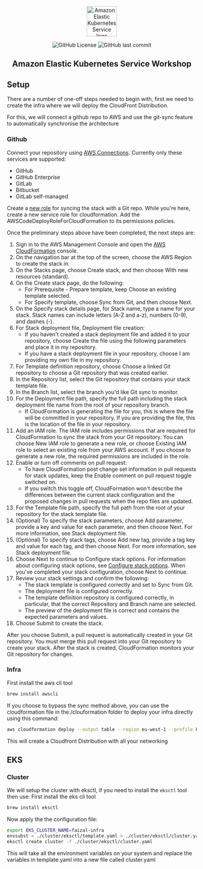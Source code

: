 <div align="center">
  <a href="https://github.com/iller7/faizal-aws" target="_blank" rel="noopener noreferrer">
    <picture>
      <img width="80" src="docs/images/eks.png" alt="Amazon Elastic Kubernetes Service logo" />
    </picture>
  </a>

  <div align="center">

![GitHub License](https://img.shields.io/github/license/iller7/faizal-aws)
![GitHub last commit](https://img.shields.io/github/last-commit/iller7/faizal-aws)

  </div>
  <h2>Amazon Elastic Kubernetes Service Workshop</h2>
</div>

## Setup

There are a number of one-off steps needed to begin with, first we need to create the infra where we will deploy the CloudFront Distribution.

For this, we will connect a github repo to AWS and use the git-sync feature to automatically synchronise the architecture

### Github

Connect your repository using [AWS Connections](https://eu-west-1.console.aws.amazon.com/codesuite/settings/connections). Currently only these services are supported:
- GitHub
- GitHub Enterprise
- GitLab
- Bitbucket
- GitLab self-managed

Create a [new role](https://docs.aws.amazon.com/AWSCloudFormation/latest/UserGuide/git-sync-prereq.html#git-sync-prereq-iam) for syncing the stack with a Git repo.
While you're here, create a new service role for cloudformation. Add the AWSCodeDeployRoleForCloudFormation to its permissions policies.

Once the preliminary steps above have been completed, the next steps are:

1. Sign in to the AWS Management Console and open the [AWS CloudFormation](https://console.aws.amazon.com/cloudformation) console.
1. On the navigation bar at the top of the screen, choose the AWS Region to create the stack in.
1. On the Stacks page, choose Create stack, and then choose With new resources (standard).
1. On the Create stack page, do the following:
    - For Prerequisite - Prepare template, keep Choose an existing template selected.
    - For Specify template, choose Sync from Git, and then choose Next.
1. On the Specify stack details page, for Stack name, type a name for your stack. Stack names can include letters (A-Z and a-z), numbers (0-9), and dashes (-).
1. For Stack deployment file, Deployment file creation:
    - If you haven't created a stack deployment file and added it to your repository, choose Create the file using the following parameters and place it in my repository.
    - If you have a stack deployment file in your repository, choose I am providing my own file in my repository.
1. For Template definition repository, choose Choose a linked Git repository to choose a Git repository that was created earlier.
1. In the Repository list, select the Git repository that contains your stack template file.
1. In the Branch list, select the branch you'd like Git sync to monitor.
1. For the Deployment file path, specify the full path including the stack deployment file name from the root of your repository branch.
    - If CloudFormation is generating the file for you, this is where the file will be committed in your repository. If you are providing the file, this is the location of the file in your repository.
1. Add an IAM role. The IAM role includes permissions that are required for CloudFormation to sync the stack from your Git repository. You can choose New IAM role to generate a new role, or choose Existing IAM role to select an existing role from your AWS account. If you choose to generate a new role, the required permissions are included in the role.
1. Enable or turn off comments on pull request:
    - To have CloudFormation post change set information in pull requests for stack updates, keep the Enable comment on pull request toggle switched on.
    - If you switch this toggle off, CloudFormation won't describe the differences between the current stack configuration and the proposed changes in pull requests when the repo files are updated.
1. For the Template file path, specify the full path from the root of your repository for the stack template file.
1. (Optional) To specify the stack parameters, choose Add parameter, provide a key and value for each parameter, and then choose Next. For more information, see Stack deployment file.
1. (Optional) To specify stack tags, choose Add new tag, provide a tag key and value for each tag, and then choose Next. For more information, see Stack deployment file.
1. Choose Next to continue to Configure stack options. For information about configuring stack options, see [Configure stack options](https://docs.aws.amazon.com/AWSCloudFormation/latest/UserGuide/cfn-console-create-stack.html#configure-stack-options). When you've completed your stack configuration, choose Next to continue.
1. Review your stack settings and confirm the following:
    - The stack template is configured correctly and set to Sync from Git.
    - The deployment file is configured correctly.
    - The template definition repository is configured correctly, in particular, that the correct Repository and Branch name are selected.
    - The preview of the deployment file is correct and contains the expected parameters and values.
1. Choose Submit to create the stack.

After you choose Submit, a pull request is automatically created in your Git repository. You must merge this pull request into your Git repository to create your stack. After the stack is created, CloudFormation monitors your Git repository for changes.

### Infra

First install the aws cli tool
```sh
brew install awscli
```
If you choose to bypass the sync method above, you can use the cloudformation file in the./clouformation folder to deploy your infra directly using this command:

```sh
aws cloudformation deploy --output table --region eu-west-1 --profile FaizalAWS --stack-name faizal-infra --tags deployed-by=aws-cli --capabilities CAPABILITY_NAMED_IAM --template-file ./cloudformation/cfn.yaml
```
This will create a Cloudfront Distribution with all your networking

## EKS

### Cluster

We will setup the cluster with eksctl, if you need to install the `eksctl` tool then use:
First install the eks cli tool
```sh
brew install eksctl
```
Now apply the the configuration file:
```sh
export EKS_CLUSTER_NAME=faizal-infra
envsubst < ./cluster/eksctl/template.yaml > ./cluster/eksctl/cluster.yaml
eksctl create cluster -f ./cluster/eksctl/cluster.yaml
```
This will take all the environment variables on your system and replace the variables in template.yaml into a new file called cluster.yaml